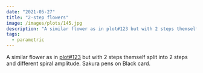 ```yaml
---
date: "2021-05-27"
title: "2-step flowers"
image: /images/plots/145.jpg
description: "A similar flower as in plot#123 but with 2 steps themself split into 2 steps and different spiral amplitude. Sakura pens on Black card."
tags:
  - parametric
---
```


A similar flower as in [plot#123](/plots/123) but with 2 steps themself split into 2 steps and different spiral amplitude. Sakura pens on Black card.
